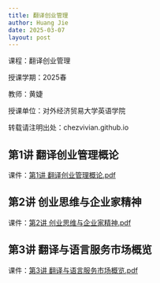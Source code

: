 ```yaml
---
title: 翻译创业管理
author: Huang Jie
date: 2025-03-07
layout: post
---
```


课程：翻译创业管理

授课学期：2025春

教师：黄婕

授课单位：对外经济贸易大学英语学院

转载请注明出处：chezvivian.github.io




## 第1讲 翻译创业管理概论

课件：[第1讲 翻译创业管理概论.pdf](https://chezvivian.github.io/class/entrepreneur_pdf/第1讲_翻译创业管理概论.pdf)

## 第2讲 创业思维与企业家精神

课件：[第2讲 创业思维与企业家精神.pdf](https://chezvivian.github.io/class/entrepreneur_pdf/第2讲_创业思维与企业家精神.pdf)

## 第3讲 翻译与语言服务市场概览

课件：[第3讲 翻译与语言服务市场概览.pdf](/class/entrepreneur_pdf/第3讲_翻译与语言服务市场概览.pdf)